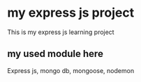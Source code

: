 # my express js project
This is my express js learning project

## my used module here
Express js, mongo db, mongoose, nodemon